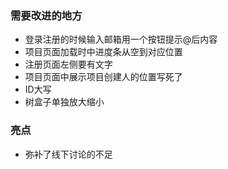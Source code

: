 ### 需要改进的地方  
- 登录注册的时候输入邮箱用一个按钮提示@后内容  
- 项目页面加载时中进度条从空到对应位置  
- 注册页面左侧要有文字
- 项目页面中展示项目创建人的位置写死了
- ID大写
- 树盒子单独放大缩小
### 亮点
- 弥补了线下讨论的不足